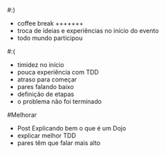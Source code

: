 #:)

- coffee break +++++++
- troca de ideias e experiências no início do evento
- todo mundo participou

#:(

- timidez no início
- pouca experiência com TDD
- atraso para começar
- pares falando baixo
- definição de etapas
- o problema não foi terminado

#Melhorar

- Post Explicando bem o que é um Dojo
- explicar melhor TDD
- pares têm que falar mais alto
